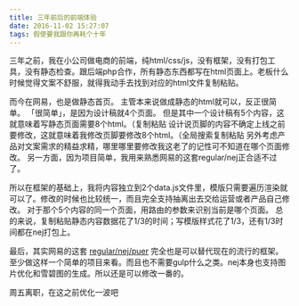 ```yaml
---
title: 三年前后的前端体验
date: 2016-11-02 15:27:07
tags: 假使要我跟你再耗个十年
---
```


三年之前，我在小公司做电商的前端，纯html/css/js，没有框架，没有打包工具，没有静态检查。跟后端php合作，所有静态东西都写在html页面上。老板什么时候觉得文案不舒服，就得我动手去找到对应的html文件复制粘贴。

而今在网易，也是做静态首页。
主管本来说做成静态的html就可以，反正很简单。
「很简单」，是因为设计稿就4个页面。
但是其中一个设计稿有5个内容，这就意味着写静态页面需要8个html。（复制粘贴
设计说页脚的内容不确定上线之前要修改，这就意味着我修改页脚要修改8个html。（全局搜索复制粘贴
另外考虑产品对文案需求的精益求精，哪里哪里要修改我这老了的记性可不知道在哪个页面修改。
另一方面，因为项目简单，我用来熟悉网易的这套regular/nej正合适不过了。

所以在框架的基础上，我将内容独立到2个data.js文件里，模版只需要遍历渲染就可以了。修改的时候也比较统一，而且完全支持抽离出去交给运营或者产品自己修改。
对于那个5个内容的同一个页面，用路由的参数来识别当前是哪个页面。
总的来说，复制粘贴静态内容数据花了1/3的时间；写模版样式花了1/3，还有1/3时间都在nej打包上。

最后，其实网易的这套 [regular/nej/puer](https://github.com/CoffeeXu/frontend/tree/nej-regular-gulp) 完全也是可以替代现在的流行的框架。至少做这样一个简单的项目来看。而且也不需要gulp什么之类。nej本身也支持图片优化和雪碧图的生成。所以还是可以修改一番的。

周五离职，在这之前优化一波吧
